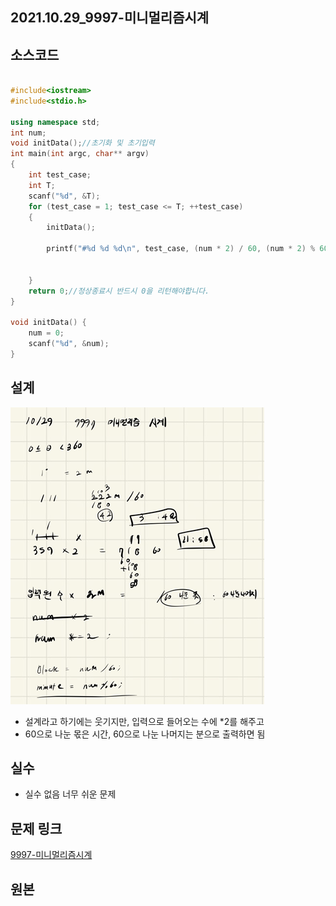 ## 2021.10.29_9997-미니멀리즘시계

## 소스코드

```c++

#include<iostream>
#include<stdio.h>

using namespace std;
int num;
void initData();//초기화 및 초기입력
int main(int argc, char** argv)
{
	int test_case;
	int T;
	scanf("%d", &T);
	for (test_case = 1; test_case <= T; ++test_case)
	{
		initData();

		printf("#%d %d %d\n", test_case, (num * 2) / 60, (num * 2) % 60);
		

	}
	return 0;//정상종료시 반드시 0을 리턴해야합니다.
}

void initData() {
	num = 0;
	scanf("%d", &num);
}
```

## 설계

![image-20211029202332099](2021.10.29_9997-미니멀리즘시계.assets/image-20211029202332099-1635506692419.png)

- 설계라고 하기에는 웃기지만, 입력으로 들어오는 수에 *2를 해주고
- 60으로 나눈 몫은 시간, 60으로 나눈 나머지는 분으로 출력하면 됨

## 실수

- 실수 없음 너무 쉬운 문제

## 문제 링크

[9997-미니멀리즘시계](https://swexpertacademy.com/main/code/problem/problemDetail.do?problemLevel=3&problemLevel=4&contestProbId=AXIvNBzKapEDFAXR&categoryId=AXIvNBzKapEDFAXR&categoryType=CODE&problemTitle=&orderBy=PASS_RATE&selectCodeLang=ALL&select-1=4&pageSize=10&pageIndex=2)

## 원본